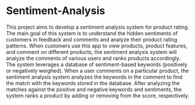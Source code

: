 # Sentiment-Analysis

This project aims to develop a sentiment analysis system for product rating. The main goal of this system is to understand the hidden sentiments of customers in feedback and comments and analyze their product rating patterns. When customers use this app to view products, product features, and comment on different products, the sentiment analysis system will analyze the comments of various users and ranks products accordingly. The system leverages a database of sentiment-based keywords (positively or negatively weighed). When a user comments on a particular product, the sentiment analysis system analyzes the keywords in the comment to find the match with the keywords stored in the database. After analyzing the matches against the positive and negative keywords and sentiments, the system ranks a product by adding or removing from the score, respectively.

